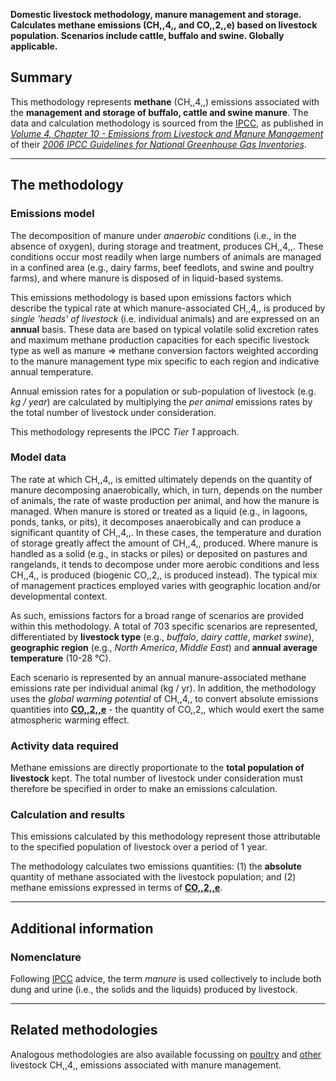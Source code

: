 **Domestic livestock methodology, manure management and storage.
Calculates methane emissions (CH,,4,, and CO,,2,,e) based on livestock
population. Scenarios include cattle, buffalo and swine. Globally
applicable.**

## Summary

This methodology represents **methane** (CH,,4,,) emissions associated
with the **management and storage of buffalo, cattle and swine manure**.
The data and calculation methodology is sourced from the [IPCC](IPCC),
as published in *[Volume 4, Chapter 10 - Emissions from Livestock and
Manure
Management](http://www.ipcc-nggip.iges.or.jp/public/2006gl/pdf/4_Volume4/V4_10_Ch10_Livestock.pdf)*
of their *[2006 IPCC Guidelines for National Greenhouse Gas
Inventories](http://www.ipcc-nggip.iges.or.jp/public/2006gl/index.html)*.

-----

## The methodology

### Emissions model

The decomposition of manure under *anaerobic* conditions (i.e., in the
absence of oxygen), during storage and treatment, produces CH,,4,,.
These conditions occur most readily when large numbers of animals are
managed in a confined area (e.g., dairy farms, beef feedlots, and swine
and poultry farms), and where manure is disposed of in liquid-based
systems.

This emissions methodology is based upon emissions factors which
describe the typical rate at which manure-associated CH,,4,, is produced
by *single 'heads' of livestock* (i.e. individual animals) and are
expressed on an **annual** basis. These data are based on typical
volatile solid excretion rates and maximum methane production capacities
for each specific livestock type as well as manure =\> methane
conversion factors weighted according to the manure management type mix
specific to each region and indicative annual temperature.

Annual emission rates for a population or sub-population of livestock
(e.g. *kg / year*) are calculated by multiplying the *per animal*
emissions rates by the total number of livestock under consideration.

This methodology represents the IPCC *Tier 1* approach.

### Model data

The rate at which CH,,4,, is emitted ultimately depends on the quantity
of manure decomposing anaerobically, which, in turn, depends on the
number of animals, the rate of waste production per animal, and how the
manure is managed. When manure is stored or treated as a liquid (e.g.,
in lagoons, ponds, tanks, or pits), it decomposes anaerobically and can
produce a significant quantity of CH,,4,,. In these cases, the
temperature and duration of storage greatly affect the amount of CH,,4,,
produced. Where manure is handled as a solid (e.g., in stacks or piles)
or deposited on pastures and rangelands, it tends to decompose under
more aerobic conditions and less CH,,4,, is produced (biogenic CO,,2,,
is produced instead). The typical mix of management practices employed
varies with geographic location and/or developmental context.

As such, emissions factors for a broad range of scenarios are provided
within this methodology. A total of 703 specific scenarios are
represented, differentiated by **livestock type** (e.g., *buffalo*,
*dairy cattle*, *market swine*), **geographic region** (e.g., *North
America*, *Middle East*) and **annual average temperature** (10-28 °C).

Each scenario is represented by an annual manure-associated methane
emissions rate per individual animal (kg / yr). In addition, the
methodology uses the *global warming potential* of CH,,4,, to convert
absolute emissions quantities into
**[CO,,2,,e](Greenhouse_gases_Global_warming_potentials)** - the
quantity of CO,,2,, which would exert the same atmospheric warming
effect.

### Activity data required

Methane emissions are directly proportionate to the **total population
of livestock** kept. The total number of livestock under consideration
must therefore be specified in order to make an emissions calculation.

### Calculation and results

This emissions calculated by this methodology represent those
attributable to the specified population of livestock over a period of 1
year.

The methodology calculates two emissions quantities: (1) the
**absolute** quantity of methane associated with the livestock
population; and (2) methane emissions expressed in terms of
**[CO,,2,,e](Greenhouse_gases_Global_warming_potentials)**.

-----

## Additional information

### Nomenclature

Following [IPCC](IPCC) advice, the term *manure* is used collectively to
include both dung and urine (i.e., the solids and the liquids) produced
by livestock.

-----

## Related methodologies

Analogous methodologies are also available focussing on
[poultry](Poultry_manure_methane_emissions) and
[other](Other_manure_methane_emissions) livestock CH,,4,, emissions
associated with manure management.
